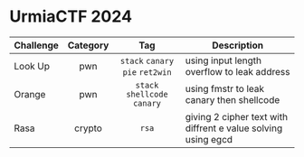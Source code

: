 # UrmiaCTF 2024

| Challenge | Category | Tag | Description | 
| --- | :---: | :---: | --- |
| Look Up | pwn | `stack` `canary` `pie` `ret2win` | using input length overflow to leak address |
| Orange | pwn | `stack` `shellcode` `canary` | using fmstr to leak canary then shellcode |
| Rasa | crypto | `rsa` | giving 2 cipher text with diffrent e value solving using egcd |